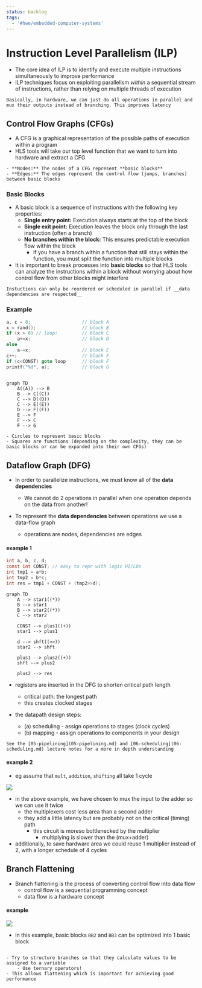 ```yaml
---
status: backlog
tags:
  - '#hwe/embedded-computer-systems'
---
```


# Instruction Level Parallelism (ILP)

- The core idea of ILP is to identify and execute multiple instructions simultaneously to improve performance
- ILP techniques focus on exploiting parallelism _within_ a sequential stream of instructions, rather than relying on multiple threads of execution

```ad-summary
Basically, in hardware, we can just do all operations in parallel and mux their outputs instead of branching. This improves latency
```

## Control Flow Graphs (CFGs)

- A CFG is a graphical representation of the possible paths of execution within a program
- HLS tools will take our top level function that we want to turn into hardware and extract a CFG

```ad-info
- **Nodes:** The nodes of a CFG represent **basic blocks**
- **Edges:** The edges represent the control flow (jumps, branches) between basic blocks
```

### Basic Blocks

- A basic block is a sequence of instructions with the following key properties:
  - **Single entry point:** Execution always starts at the top of the block
  - **Single exit point:** Execution leaves the block only through the last instruction (often a branch)
  - **No branches within the block:** This ensures predictable execution flow within the block
    - if you have a branch within a function that still stays within the function, you must split the function into multiple blocks
- It is important to break processes into __basic blocks__ so that HLS tools can analyze the instructions within a block without worrying about how control flow from other blocks might interfere

```ad-warning
Instuctions can only be reordered or scheduled in parallel if __data dependencies are respected__
```

### Example

```c
a, c = 0;                   // block A
x = rand();                 // block B
if (x > 0) // loop:         // block C
	a+=x;                   // block D
else
	a-=x;                   // block E
c++;                        // block F
if (c<CONST) goto loop      // block F
printf("%d", a);            // block G
	
```

```mermaid
graph TD
    A((A)) --> B
    B --> C((C))
    C --> D((D))
    C --> E((E))
    D --> F((F))
    E --> F
    F --> C
    F --> G

```

```ad-info
- Circles to represent basic blocks
- Squares are functions (depending on the complexity, they can be basic blocks or can be expanded into their own CFGs) 
```

## Dataflow Graph (DFG)

- In order to parallelize instructions, we must know all of the __data dependencies__

  - We cannot do 2 operations in parallel when one operation depends on the data from another!

- To represent the __data dependencies__ between operations we use a data-flow graph

  - operations are nodes, dependencies are edges

#### example 1

```c
int a, b, c, d;
const int CONST; // easy to repr with logic HI/LOs
int tmp1 = a*b;
int tmp2 = b*c;
int res = tmp1 + CONST + (tmp2>>d);
```

```mermaid
graph TD
    A --> star1((*))
    B --> star1
    B --> star2((*))
    C --> star2

	CONST --> plus1((+))
	star1 --> plus1

	d --> shft((>>))
	star2 --> shft

	plus1 --> plus2((+))
	shft --> plus2

	plus2 --> res
```

- registers are inserted in the DFG to shorten critical path length

  - critical path: the longest path
  - this creates clocked stages

- the datapath design steps:

  - (a) scheduling - assign operations to stages (clock cycles)
  - (b) mapping - assign operations to components in your design

```ad-info
See the [05-pipelining](05-pipelining.md) and [06-scheduling](06-scheduling.md) lecture notes for a more in depth understanding
```

#### example 2

- eg assume that `mult`, `addition`, `shifting` all take 1 cycle

![](Pasted%20image%2020240222191812.png)

- in the above example, we have chosen to mux the input to the adder so we can use it twice
  - the multiplexers cost less area than a second adder
  - they add a little latency but are probably not on the critical (timing) path
    - this circuit is moreso bottlenecked by the multiplier
      - multiplying is slower than the (mux+adder)
- additionally, to save hardware area we could reuse 1 multiplier instead of 2, with a longer schedule of 4 cycles

## Branch Flattening

- Branch flattening is the process of converting control flow into data flow
  - control flow is a sequential programming concept
  - data flow is a hardware concept

#### example

![](Pasted%20image%2020240222195147.png)

- in this example, basic blocks `BB2` and `BB3` can be optimized into 1 basic block

```ad-tip

- Try to structure branches so that they calculate values to be assigned to a variable
	- Use ternary operators!
- This allows flattening which is important for achieving good performance
```
